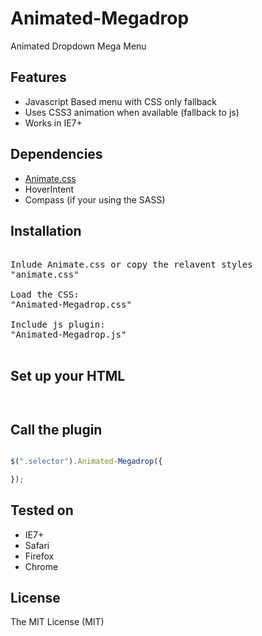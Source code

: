 <h1>Animated-Megadrop</h1>

<p>Animated Dropdown Mega Menu</p>

<h2>Features</h2>

<ul>
<li>Javascript Based menu with CSS only fallback</li>
<li>Uses CSS3 animation when available (fallback to js)</li>
<li>Works in IE7+</li>
</ul>

<h2>Dependencies</h2>
<ul>
<li> <a href="http://daneden.github.io/animate.css/">Animate.css </a>
<li> HoverIntent </li>
<li> Compass (if your using the SASS)</li> 
</ul>

<h2>Installation</h2>

<pre>

Inlude Animate.css or copy the relavent styles
"animate.css"

Load the CSS:
"Animated-Megadrop.css"

Include js plugin:
"Animated-Megadrop.js"

</pre>

<h2>Set up your HTML</h2>

```


```


<h2>Call the plugin</h2>

```javascript

$(".selector").Animated-Megadrop({

});

```


<h2>Tested on</h2>
<ul>
<li>IE7+</li>
<li>Safari</li>
<li>Firefox </li>
<li>Chrome</li>
</ul>


<h2>License</h2>
<p>The MIT License (MIT)</p>
